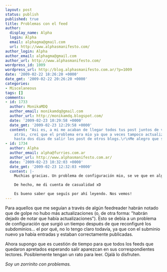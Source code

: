 ```yaml
---
layout: post
status: publish
published: true
title: Problemas con el feed
author:
  display_name: Alpha
  login: Alpha
  email: alphagma@gmail.com
  url: http://www.alphasmanifesto.com/
author_login: Alpha
author_email: alphagma@gmail.com
author_url: http://www.alphasmanifesto.com/
wordpress_id: 1009
wordpress_url: http://blog.alphasmanifesto.com.ar/?p=1009
date: '2009-02-22 18:26:20 +0000'
date_gmt: '2009-02-22 20:26:20 +0000'
categories:
- Miscelaneous
tags: []
comments:
- id: 1733
  author: MonikaMDQ
  author_email: monikamdq@gmail.com
  author_url: http://monikamdq.blogspot.com/
  date: '2009-02-23 10:29:58 +0000'
  date_gmt: '2009-02-23 12:29:58 +0000'
  content: "Asi es, a mi me acaban de llegar todos tus post juntos de varios dias
    atrás, creí que el problema era mio ya que a veces tampoco actualiza
    hasta dos dias de salir los post de otros blogs.\r\nMe alegro que solucionaras\r\nSaludos"
- id: 1734
  author: Alpha
  author_email: alpha@furries.com.ar
  author_url: http://www.alphasmanifesto.com.ar/
  date: '2009-02-23 10:32:03 +0000'
  date_gmt: '2009-02-23 12:32:03 +0000'
  content: |-
    Muchias gracias. Un problema de configuración mio, se ve que en algún momento cambié algo y no me percaté de eso.

    De hecho, me di cuenta de casualidad xD

    Es bueno saber que seguís por ahí leyendo. Nos vemos!
---
```


Para aquellos que me seguían a través de algún feedreader habrán notado que de golpe no hubo más actualizaciones (o, de otra forma: "habrán dejado de notar que había actualizaciones"). Esto se debía a un problema de configuración que surgió un tiempo después de que reconfiguré los subdominios... el por qué, no lo tengo claro todavía, ya que con el subminio nuevo ya había entradas y estaban correctamente publicadas.

Ahora supongo que es cuestión de tiempo para que todos los feeds que quedaron apretados esperando salir aparezcan en sus correspondientes lectores. Posiblemente tengan un rato para leer. Ojalá lo disfruten.

_Soy un zorrinito con problemas._
